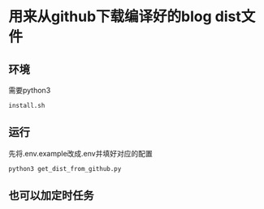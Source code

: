 # 用来从github下载编译好的blog dist文件

## 环境

需要python3
```
install.sh

```

## 运行
先将.env.example改成.env并填好对应的配置
```
python3 get_dist_from_github.py
```

## 也可以加定时任务


